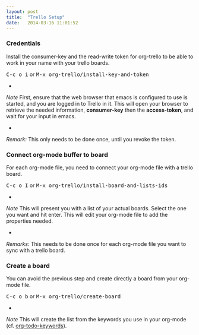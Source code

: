 ```yaml
---
layout: post
title:  "Trello Setup"
date:   2014-03-16 11:01:52
---
```


### Credentials

Install the consumer-key and the read-write token for org-trello to be able to work in your name with your trello boards.

<kbd>C-c o i</kbd> or <kbd>M-x org-trello/install-key-and-token</kbd>

-

*Note*
First, ensure that the web browser that emacs is configured to use is started, and you are logged in to Trello in it.
This will open your browser to retrieve the needed information, **consumer-key** then the **access-token**, and wait for your input in emacs.

-

*Remark:* This only needs to be done once, until you revoke the token.

### Connect org-mode buffer to board

For each org-mode file, you need to connect your org-mode file with a trello board.

<kbd>C-c o I</kbd> or <kbd>M-x org-trello/install-board-and-lists-ids</kbd>

-

*Note*
This will present you with a list of your actual boards. Select the one you want and hit enter.
This will edit your org-mode file to add the properties needed.

-

*Remarks:*
This needs to be done once for each org-mode file you want to sync with a trello board.

### Create a board

You can avoid the previous step and create directly a board from your org-mode file.

<kbd>C-c o b</kbd> or <kbd>M-x org-trello/create-board</kbd>

-

*Note*
This will create the list from the keywords you use in your org-mode (cf. [org-todo-keywords](http://orgmode.org/manual/In_002dbuffer-settings.html)).
